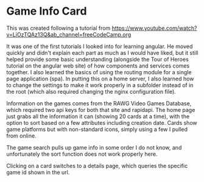 # Game Info Card

This was created following a tutorial from https://www.youtube.com/watch?v=LiOzTQAz13Q&ab_channel=freeCodeCamp.org

It was one of the first tutorials I looked into for learning angular. He moved quickly and didn't explain each part as much as I would have liked, but it still helped provide some basic understanding (alongside the Tour of Heroes tutorial on the angular web site) of how components and services comes together. I also learned the basics of using the routing module for a single page application (spa). In putting this on a home server, I also learned how to change the settings to make it work properly in a subfolder instead of in the root (which also required changing the nginx configuration file).

Information on the games comes from the RAWG Video Games Database, which required two api keys for both that site and rapidapi. The home page just grabs all the information it can (showing 20 cards at a time), with the option to sort based on a few attributes including creation date. Cards show game platforms but with non-standard icons, simply using a few I pulled from online.

The game search pulls up game info in some order I do not know, and unfortunately the sort function does not work properly here.

Clicking on a card switches to a details page, which queries the specific game id shown in the url.
